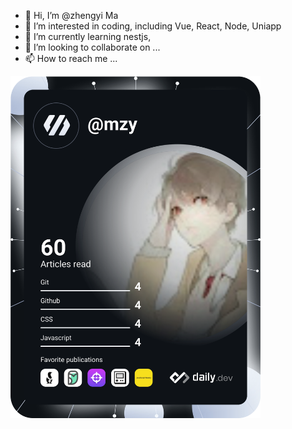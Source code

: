 - 👋 Hi, I’m @zhengyi Ma
- 👀 I’m interested in coding, including Vue, React, Node, Uniapp
- 🌱 I’m currently learning nestjs, 
- 💞️ I’m looking to collaborate on ...
- 📫 How to reach me ...

<!---
zbncs/zbncs is a ✨ special ✨ repository because its `README.md` (this file) appears on your GitHub profile.
You can click the Preview link to take a look at your changes.
--->
<a href="https://app.daily.dev/mzy"><img src="https://github.com/zbncs/zbncs/blob/main/devcard.svg" width="400" alt="Chris Bongers's Dev Card"/></a>

